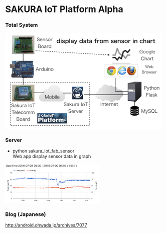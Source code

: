# SAKURA IoT Platform Alpha

### Total System
<img src="https://github.com/ohwada/sakura_iot_alpha/blob/master/docs/sakura_iot_fab_sensor_system.png" width="500" />

### Server
- python sakura_iot_fab_sensor <br/>
  Web app display sensor data in graph <br/>
<img src="https://github.com/ohwada/sakura_iot_alpha/blob/master/docs/graph_temperature.png" width="300" />

### Blog (Japanese)
http://android.ohwada.jp/archives/7077
